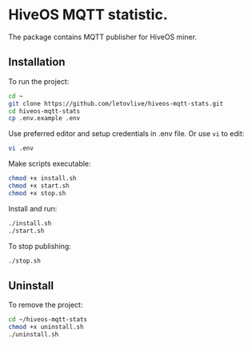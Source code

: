 # HiveOS MQTT statistic.

The package contains MQTT publisher for HiveOS miner.

## Installation
To run the project:

```bash
cd ~
git clone https://github.com/letovlive/hiveos-mqtt-stats.git
cd hiveos-mqtt-stats
cp .env.example .env
```

Use preferred editor and setup credentials in .env file. Or use `vi` to edit:

```bash
vi .env
```

Make scripts executable:

```bash
chmod +x install.sh
chmod +x start.sh
chmod +x stop.sh
```

Install and run:

```bash
./install.sh
./start.sh
```

To stop publishing:

```bash
./stop.sh
```

## Uninstall

To remove the project:

```bash
cd ~/hiveos-mqtt-stats
chmod +x uninstall.sh
./uninstall.sh
```

